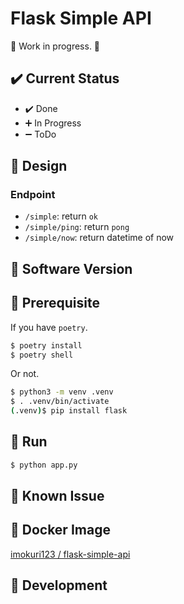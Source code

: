 # Flask Simple API

:construction: Work in progress. :construction:


## :heavy_check_mark: Current Status

- :heavy_check_mark: Done
- :heavy_plus_sign: In Progress
- :heavy_minus_sign: ToDo

## :art: Design

### Endpoint

- `/simple`: return `ok`
- `/simple/ping`: return `pong`
- `/simple/now`: return datetime of now

## :bookmark: Software Version

## :pushpin: Prerequisite

If you have `poetry`.

```bash
$ poetry install
$ poetry shell
```

Or not.

```bash
$ python3 -m venv .venv
$ . .venv/bin/activate
(.venv)$ pip install flask
```

## :rocket: Run

```bash
$ python app.py
```

## :bug: Known Issue

## :whale: Docker Image

[imokuri123 / flask-simple-api](https://hub.docker.com/repository/docker/imokuri123/flask-simple-api/general)

## :hammer: Development
